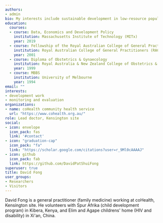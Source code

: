 ```yaml
---
authors:
- admin
bio: My interests include sustainable development in low-resource populations and the uses of monitoring and evaluation in clinical practice.
education:
  courses:
  - course: Data, Economics and Development Policy
    institution: Massachusetts Institute of Technology (MITx)
    year: 2019
  - course: Fellowship of the Royal Australian College of General Practice
    institution: Royal Australian College of General Practitioners (RACGP)
    year: 2001
  - course: Diploma of Obstetrics & Gynaecology
    institution: Royal Australia & New Zealand College of Obstetrics & Gynaecology (RANZCOG)
    year: 1999
  - course: MBBS
    institution: University of Melbourne
    year: 1994
email: ""
interests:
- development work
- monitoring and evaluation
organizations:
- name: coHealth community health service
  url: "https://www.cohealth.org.au/"
role: Lead doctor, Kensington site
social:
- icon: envelope
  icon_pack: fas
  link: '#contact'
- icon: "graduation-cap"
  icon_pack: "fa"
  link: "https://scholar.google.com/citations?user=r_9Ml0cAAAAJ"
- icon: github
  icon_pack: fab
  link: https://github.com/DavidPatShuiFong
superuser: true
title: David Fong
user_groups:
- Researchers
- Visitors
---
```


David Fong is a general practitioner (family medicine) working at coHealth, Kensington site. He volunteers with Spur Afrika (child development program) in Kibera, Kenya, and Elim and Agape childrens' home (HIV and disability) in Xi'an, China.
